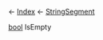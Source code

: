 ← [Index](Api-Index) ← [StringSegment](VRage.Game.ModAPI.Ingame.Utilities.StringSegment)

[bool](System.Boolean) IsEmpty